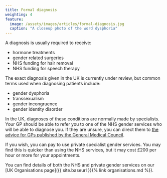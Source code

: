 ```yaml
---
title: Formal diagnosis
weighting: 4
feature:
  image: /assets/images/articles/formal-diagnosis.jpg
  caption: "A closeup photo of the word dysphoria"
---
```


A diagnosis is usually required to receive:

- hormone treatments
- gender related surgeries
- NHS funding for hair removal
- NHS funding for speech therapy

The exact diagnosis given in the UK is currently under review, but common terms used when diagnosing patients include:

- gender dysphoria
- transsexualism
- gender incongruence
- gender identity disorder

In the UK, diagnoses of these conditions are normally made by specialists. Your GP should be able to refer you to one of the NHS gender services who will be able to diagnose you. If they are unsure, you can direct them to [the advice for GPs published by the General Medical Council](https://www.gmc-uk.org/ethical-guidance/ethical-hub/trans-healthcare).

If you wish, you can pay to use private specialist gender services. You may find this is quicker than using the NHS services, but it may cost £200 per hour or more for your appointments.

You can find details of both the NHS and private gender services on our [UK Organisations page]({{ site.baseurl }}{% link organisations.md %}).